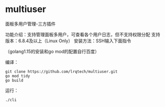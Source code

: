 # multiuser
面板多用户管理-三方插件

功能介绍：支持管理面板多用户，可查看各个用户日志，但不支持权限分配
支持版本：6.8.4及以上（Linux Only）
安装方法：SSH输入下面指令


（golang1.15的安装和go mod的配置自行百度）

编译：

    git clone https://github.com/lrqtech/multiuser.git
    go mod tidy
    go build


运行：

    ./cli


